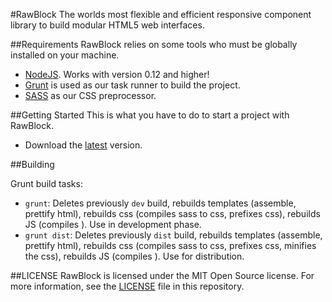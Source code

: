 #RawBlock
The worlds most flexible and efficient responsive component library to build modular HTML5 web interfaces.

##Requirements
RawBlock relies on some tools who must be globally installed on your machine.  

- [NodeJS](https://nodejs.org/en/). Works with version 0.12 and higher!
- [Grunt](http://gruntjs.com/getting-started) is used as our task runner to build the project.
- [SASS](http://sass-lang.com/) as our CSS preprocessor.

##Getting Started
This is what you have to do to start a project with RawBlock.

- Download the [latest](https://github.com/boffinHouse/rawblock/archive/gh-pages.zip) version.

##Building

Grunt build tasks:

- `grunt`: Deletes previously `dev` build, rebuilds templates (assemble, prettify html), rebuilds css (compiles sass to css, prefixes css), rebuilds JS (compiles ). Use in development phase.
- `grunt dist`: Deletes previously `dist` build, rebuilds templates (assemble, prettify html), rebuilds css (compiles sass to css, prefixes css, minifies the css), rebuilds JS (compiles ). Use for distribution. 


##LICENSE
RawBlock is licensed under the MIT Open Source license. For more information, see the [LICENSE](https://github.com/boffinHouse/rawblock/blob/gh-pages/LICENSE) file in this repository.
